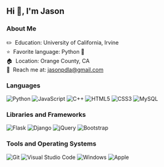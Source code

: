## Hi 👋, I'm Jason
### About Me

:pencil2:&nbsp; Education: University of California, Irvine <br>
:star:&nbsp; Favorite language: Python :snake:  <br>
:house:&nbsp; Location: Orange County, CA<br>
:email:&nbsp; Reach me at: <a href="mailto:jasonpdla@gmail.com">jasonpdla@gmail.com</a>


### Languages

![Python](https://img.shields.io/badge/-Python-1b1e26?style=for-the-badge&logo=python)
![JavaScript](https://img.shields.io/badge/-JavaScript-1b1e26?style=for-the-badge&logo=javascript)
![C++](https://img.shields.io/badge/-C++-1b1e26?style=for-the-badge&logo=C%2B%2B&logoColor=green)
![HTML5](https://img.shields.io/badge/-HTML5-1b1e26?style=for-the-badge&logo=HTML5)
![CSS3](https://img.shields.io/badge/-CSS3-1b1e26?style=for-the-badge&logo=CSS3&logoColor=9cf)
![MySQL](https://img.shields.io/badge/-MySQL-1b1e26?style=for-the-badge&logo=MySQL&logoColor=FFFFFF)

### Libraries and Frameworks

![Flask](https://img.shields.io/badge/-Flask-1b1e26?style=for-the-badge&logo=Flask&logoColor=FFFFFF)
![Django](https://img.shields.io/badge/-Django-1b1e26?style=for-the-badge&logo=Django&logoColor=FFFFFF)
![jQuery](https://img.shields.io/badge/-jQuery-1b1e26?style=for-the-badge&logo=jquery&logoColor=007ACC)
![Bootstrap](https://img.shields.io/badge/-Bootstrap-1b1e26?style=for-the-badge&logo=Bootstrap&logoColor=563D7C)


### Tools and Operating Systems

![Git](https://img.shields.io/badge/-Git-1b1e26?style=for-the-badge&logo=Git&logoColor=F05032)
![Visual Studio Code](https://img.shields.io/badge/-VS%20Code-1b1e26?style=for-the-badge&logo=Visual-Studio-Code&logoColor=007ACC)
![Windows](https://img.shields.io/badge/-Windows-1b1e26?style=for-the-badge&logo=Windows&logoColor=007ACC)
![Apple](https://img.shields.io/badge/-MacOS-1b1e26?style=for-the-badge&logo=Apple&logoColor=FFFFFF)
